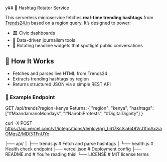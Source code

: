 y## 📡 Hashtag Rotator Service

This serverless microservice fetches **real-time trending hashtags** from [Trends24.in](https://trends24.in) based on a region query. It’s designed to power:

- 🏛️ Civic dashboards  
- 📰 Data-driven journalism tools  
- 🎯 Rotating headline widgets that spotlight public conversations  

## 🔧 How It Works

- Fetches and parses live HTML from Trends24  
- Extracts trending hashtags by region  
- Returns structured JSON via a simple REST API

### 🧪 Example Endpoint
GET /api/trends?region=kenya Returns: { "region": "kenya", "hashtags": ["#MaandamanoMondays", "#NairobiProtests", "#DigitalDignity"] 
}

curl -X POST https://api.vercel.com/v1/integrations/deploy/prj_L617KcSia649VrJ1fmAxziaOMqsZ/MDi3TFnUYo

├── api/
│   ├── trends.js       # Fetch and parse hashtags
│   └── health.js       # Health check endpoint
├── vercel.json         # Deployment config
├── README.md           # You’re reading this!
└── LICENSE             # MIT license terms

